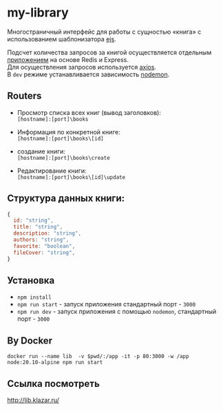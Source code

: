 # my-library

Многостраничный интерфейс для работы с сущностью «книга» с использованием шаблонизатора [ejs](https://www.npmjs.com/package/ejs).

Подсчет количества запросов за книгой осуществляется отдельным [приложением](https://github.com/CyrilLaz/api-counter) на основе Redis и Express.\
Для осуществления запросов используется [axios](https://www.npmjs.com/package/axios).\
В `dev` режиме устанавливается зависимость [nodemon](https://www.npmjs.com/package/nodemon).

## Routers

 - Просмотр списка всех книг (вывод заголовков):\
    `[hostname]:[port]\books`

- Информация по конкретной книге:\
    `[hostname]:[port]\books\[id]`

- создание книги:\
`[hostname]:[port]\books\create`

- Редактирование книги:\
    `[hostname]:[port]\books\[id]\update`


## Структура данных книги:

```js
{
  id: "string",
  title: "string",
  description: "string",
  authors: "string",
  favorite: "boolean",
  fileCover: "string",
}
```

## Установка
- `npm install`
- `npm run start` - запуск приложения стандартный порт - `3000`
- `npm run dev` - запуск приложения с помощью `nodemon`, стандартный порт - `3000`

## By Docker
`docker run --name lib  -v $pwd/:/app -it -p 80:3000 -w /app node:20.10-alpine npm run start`


## Ссылка посмотреть
http://lib.klazar.ru/